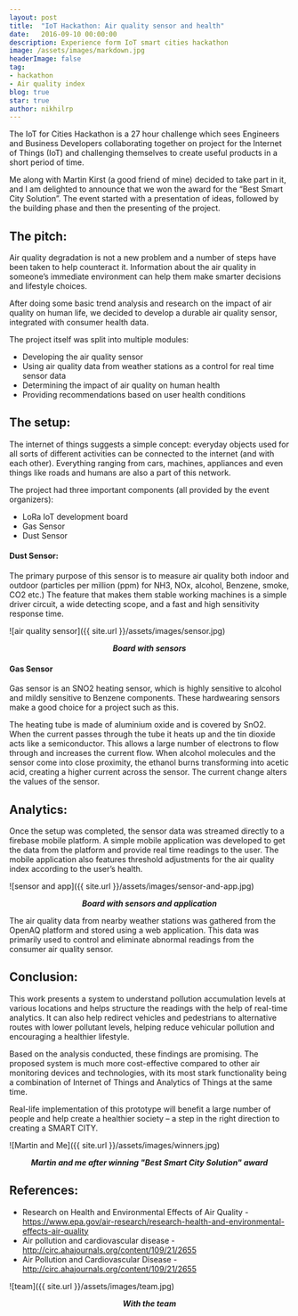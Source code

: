 ```yaml
---
layout: post
title:  "IoT Hackathon: Air quality sensor and health"
date:   2016-09-10 00:00:00
description: Experience form IoT smart cities hackathon
image: /assets/images/markdown.jpg
headerImage: false
tag:
- hackathon
- Air quality index
blog: true
star: true
author: nikhilrp
---
```


The IoT for Cities Hackathon is a 27 hour challenge which sees Engineers and Business Developers collaborating together on project for the Internet of Things (IoT) and challenging themselves to create useful products in a short period of time.

Me along with Martin Kirst (a good friend of mine) decided to take part in it, and I am delighted to announce that we won the award for the “Best Smart City Solution”. The event started with a presentation of ideas, followed by the building phase and then the presenting of the project.

## The pitch:
Air quality degradation is not a new problem and a number of steps have been taken to help counteract it. Information about the air quality in someone’s immediate environment can help them make smarter decisions and lifestyle choices.

After doing some basic trend analysis and research on the impact of air quality on human life, we decided to develop a durable air quality sensor, integrated with consumer health data.

The project itself was split into multiple modules:

* Developing the air quality sensor
* Using air quality data from weather stations as a control for real time sensor data
* Determining the impact of air quality on human health
* Providing recommendations based on user health conditions

## The setup:
The internet of things suggests a simple concept: everyday objects used for all sorts of different activities can be connected to the internet (and with each other). Everything ranging from cars, machines, appliances and even things like roads and humans are also a part of this network.

The project had three important components (all provided by the event organizers):

* LoRa IoT development board
* Gas Sensor
* Dust Sensor

#### Dust Sensor:
The primary purpose of this sensor is to measure air quality both indoor and outdoor (particles per million (ppm) for NH3, NOx, alcohol, Benzene, smoke, CO2 etc.) The feature that makes them stable working machines is a simple driver circuit, a wide detecting scope, and a fast and high sensitivity response time.

![air quality sensor]({{ site.url }}/assets/images/sensor.jpg)
<div align="middle"><i><strong>Board with sensors</strong></i></div>

#### Gas Sensor
Gas sensor is an SNO2 heating sensor, which is highly sensitive to alcohol and mildly sensitive to Benzene components. These hardwearing sensors make a good choice for a project such as this.

The heating tube is made of aluminium oxide and is covered by SnO2. When the current passes through the tube it heats up and the tin dioxide acts like a semiconductor. This allows a large number of electrons to flow through and increases the current flow. When alcohol molecules and the sensor come into close proximity, the ethanol burns transforming into acetic acid, creating a higher current across the sensor. The current change alters the values of the sensor.

## Analytics:
Once the setup was completed, the sensor data was streamed directly to a firebase mobile platform. A simple mobile application was developed to get the data from the platform and provide real time readings to the user. The mobile application also features threshold adjustments for the air quality index according to the user’s health.

![sensor and app]({{ site.url }}/assets/images/sensor-and-app.jpg)
<div align="middle"><i><strong>Board with sensors and application</strong></i></div>

The air quality data from nearby weather stations was gathered from the OpenAQ platform and stored using a web application. This data was primarily used to control and eliminate abnormal readings from the consumer air quality sensor.

## Conclusion:
This work presents a system to understand pollution accumulation levels at various locations and helps structure the readings with the help of real-time analytics. It can also help redirect vehicles and pedestrians to alternative routes with lower pollutant levels, helping reduce vehicular pollution and encouraging a healthier lifestyle.

Based on the analysis conducted, these findings are promising. The proposed system is much more cost-effective compared to other air monitoring devices and technologies, with its most stark functionality being a combination of Internet of Things and Analytics of Things at the same time.

Real-life implementation of this prototype will benefit a large number of people and help create a healthier society – a step in the right direction to creating a SMART CITY.

![Martin and Me]({{ site.url }}/assets/images/winners.jpg)
<div align="middle"><i><strong>Martin and me after winning "Best Smart City Solution" award</strong></i></div>

## References:
* Research on Health and Environmental Effects of Air Quality - https://www.epa.gov/air-research/research-health-and-environmental-effects-air-quality
* Air pollution and cardiovascular disease - http://circ.ahajournals.org/content/109/21/2655
* Air Pollution and Cardiovascular Disease - http://circ.ahajournals.org/content/109/21/2655

![team]({{ site.url }}/assets/images/team.jpg)
<div align="middle"><i><strong>With the team</strong></i></div>
